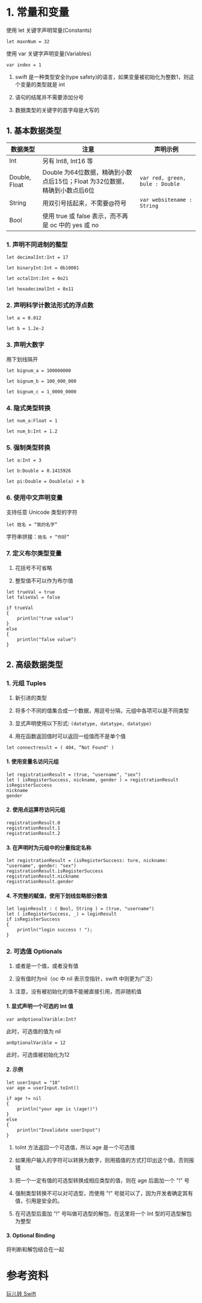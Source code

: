 # 1. 常量和变量 

使用 let 关键字声明常量(Constants)

`let maxnNum = 32`

使用 var 关键字声明变量(Variables)

`var index = 1`

1. swift 是一种类型安全(type safety)的语言，如果变量被初始化为整数1，则这个变量的类型就是 int

2. 语句的结尾并不需要添加分号

3. 数据类型的关键字的首字母是大写的

## 1. 基本数据类型

| 数据类型 | 注意 | 声明示例 |
| - | - | - |
| Int | 另有 Int8, Int16 等 |  |
| Double, Float | Double 为64位数据，精确到小数点后15位；Float 为32位数据，精确到小数点后6位 | `var red, green, bule : Double` |
| String | 用双引号括起来，不需要@符号 | `var websitename : String` |
| Bool | 使用 true 或 false 表示，而不再是 oc 中的 yes 或 no |  |

### 1. 声明不同进制的整型

`let decimalInt:Int = 17`

`let binaryInt:Int = 0b10001`

`let octalInt:Int = 0o21`

`let hexadecimalInt = 0x11`

### 2. 声明科学计数法形式的浮点数

`let a = 0.012`

`let b = 1.2e-2`

### 3. 声明大数字

用下划线隔开

`let bignum_a = 100000000`

`let bignum_b = 100_000_000`

`let bignum_c = 1_0000_0000`

### 4. 隐式类型转换

`let num_a:Float = 1`

`let num_b:Int = 1.2`

### 5. 强制类型转换

`let a:Int = 3`

`let b:Double = 0.1415926`

`let pi:Double = Double(a) + b`


### 6. 使用中文声明变量

支持任意 Unicode 类型的字符

`let 姓名 = “我的名字”`

字符串拼接：`姓名 + “你好”`

### 7. 定义布尔类型变量

1. 花括号不可省略

2. 整型值不可以作为布尔值


```
let trueVal = true
let falseVal = false

if trueVal
{
	println("true value")
}
else
{
	println("false value")
}
```

## 2. 高级数据类型

### 1. 元组 Tuples

1. 新引进的类型

2. 将多个不同的值集合成一个数据，用逗号分隔，元组中各项可以是不同类型

3. 显式声明使用以下形式: `(datatype, datatype, datatype)`

4. 用在函数返回值时可以返回一组值而不是单个值

`let connectresult = ( 404, “Not Found" )`


#### 1. 使用变量名访问元组

```
let registrationResult = (true, "username", "sex")
let ( isRegisterSuccess, nickname, gender ) = registrationResult
isRegisterSuccess
nickname
gender
```
#### 2. 使用点运算符访问元组

```
registrationResult.0
registrationResult.1
registrationResult.2
```
#### 3. 在声明时为元组中的分量指定名称

```
let registrationResult = (isRegisterSuccess: ture, nickname: "username", gender: "sex")
registrationResult.isRegisterSuccess
registrationResult.nickname
registrationResult.gender
```
#### 4. 不完整的赋值，使用下划线忽略部分数值

```
let loginResult : ( Bool, String ) = (true, "username")
let ( isRegisterSuccess, _) = loginResult
if isRegisterSuccess
{
	println("login success ! ");
}
```

### 2. 可选值 Optionals

1. 或者是一个值，或者没有值

2. 没有值时为nil（oc 中 nil 表示空指针，swift 中则更为广泛）

3. 注意，没有被初始化的值不能被直接引用，而非随机值

#### 1. 显式声明一个可选的 Int 值

`var anOptionalVarible:Int?`

此时，可选值的值为 nil

`anOptionalVarible = 12`

此时，可选值被初始化为12

#### 2. 示例

```
let userInput = "18"
var age = userInput.toInt()

if age != nil
{
	println("your age is \(age!)")
}
else
{
	println("Invalidate userInput")
}
```
1. toInt 方法返回一个可选值，所以 age 是一个可选值

2. 如果用户输入的字符可以转换为数字，则用插值的方式打印出这个值，否则报错

3. 把一个一定有值的可选型转换成相应类型的值，则在 age 后面加一个 "!" 号

4. 强制类型转换不可以对可选型，而使用 "!" 号就可以了，因为开发者确定其有值，引用是安全的。

5. 在可选型后面加 "!" 号叫做可选型的解包，在这里将一个 Int 型的可选型解包为整型

#### 3. Optional Binding

将判断和解包结合在一起

# 参考资料

[玩儿转 Swift](http://www.imooc.com/learn/127)




